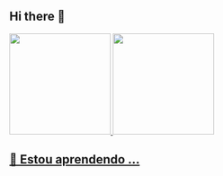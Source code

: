 ## Hi there 👋
<div>
 <a href="https://github.com/Capimaso" style="display":flex;gap:10px;justify-content:center;align-items:center;>
 <img loading="lazy" height="180em" src="https://github-readme-stats.vercel.app/api/top-langs/?username=Capimaso&layout=compact&langs_count=7&theme=dracula"/>
 <img loading="lazy" height="180em" src="https://github-readme-stats.vercel.app/api?username=Capimaso&show_icons=true&theme=dracula&include_all_commits=true&count_private=true"/>
</div>

 <h2>
   🌱 Estou aprendendo ...
 </h2>
 <div id="linguagens" style="display":flex; gap:10px; justify-content:center; align-items:center; cursor:default;>
   <url src="https://upload.wikimedia.org/wikipedia/commons/thumb/c/c3/Python-logo-notext.svg/1869px-Python-logo-notext.svg.png"></url>
 </div>
<!--
**Capimaso/Capimaso** is a ✨ _special_ ✨ repository because its `README.md` (this file) appears on your GitHub profile.

Here are some ideas to get you started:

- 🔭 I’m currently working on ...
- 
- 👯 I’m looking to collaborate on ...
- 🤔 I’m looking for help with ...
- 💬 Ask me about ...
- 📫 How to reach me: ...
- 😄 Pronouns: ...
- ⚡ Fun fact: ...
-->
